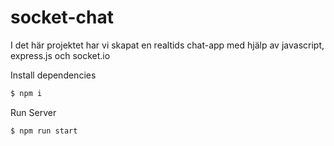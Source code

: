 # socket-chat

I det här projektet har vi skapat en realtids chat-app med hjälp av javascript, express.js och socket.io



Install dependencies
```bash
$ npm i
```

Run Server
```bash
$ npm run start
```